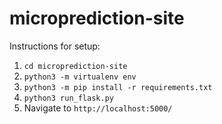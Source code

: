 # microprediction-site

Instructions for setup:
1. `cd microprediction-site`
2. `python3 -m virtualenv env`
3. `python3 -m pip install -r requirements.txt`
4. `python3 run_flask.py`
5. Navigate to `http://localhost:5000/`
